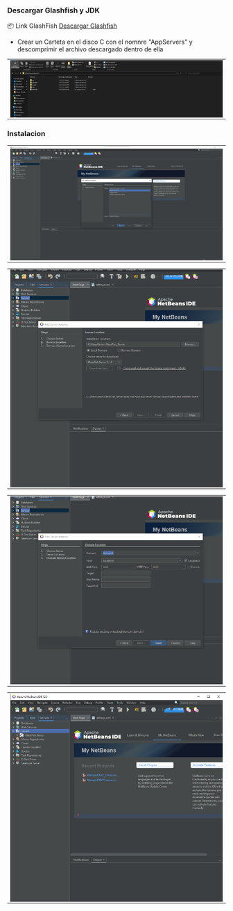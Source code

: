 ### Descargar Glashfish y JDK

📦 Link GlashFish [Descargar Glashfish ](https://javaee.github.io/glassfish/download)

- Crear un Carteta en el disco C con el nomnre "AppServers" y descomprimir el archivo descargado dentro de ella

<table align="center" >
  <tr>
    <td align="center" style="padding=0;width=50%;">
      <img align="center" style="padding=0;" src="./images/glassfish.png" />
    </td>
  </tr>
</table>

### Instalacion

<table align="center" >
  <tr>
    <td align="center" style="padding=0;width=50%;">
      <img align="center" style="padding=0;" src="./images/agregarServer1.png" />
    </td>
  </tr>
</table>

<table align="center" >
  <tr>
    <td align="center" style="padding=0;width=50%;">
      <img align="center" style="padding=0;" src="./images/agregarServer2.png" />
    </td>
  </tr>
</table>

<table align="center" >
  <tr>
    <td align="center" style="padding=0;width=50%;">
      <img align="center" style="padding=0;" src="./images/agregarServer3.png" />
    </td>
  </tr>
</table>

<table align="center" >
  <tr>
    <td align="center" style="padding=0;width=50%;">
      <img align="center" style="padding=0;" src="./images/agregarServer4.png" />
    </td>
  </tr>
</table>


